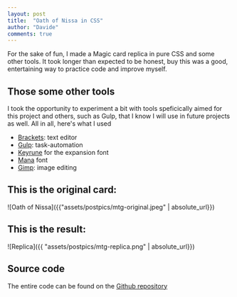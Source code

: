 ```yaml
---
layout: post
title:  "Oath of Nissa in CSS"
author: "Davide"
comments: true
---
```

For the sake of fun, I made a Magic card replica in pure CSS and some other tools. It took longer than expected to be honest, buy this was a good, entertaining way to practice code and improve myself.

## Those some other tools
I took the opportunity to experiment a bit with tools speficically aimed for this project and others, such as Gulp, that I know I will use in future projects as well. All in all, here's what I used
* [Brackets](http://brackets.io): text editor
* [Gulp](https://gulpjs.com): task-automation 
* [Keyrune](https://github.com/andrewgioia/Keyrune) for the expansion font 
* [Mana](https://github.com/andrewgioia/Mana) font  
* [Gimp](https://www.gimp.org): image editing

## This is the original card: 
![Oath of Nissa]({{"assets/postpics/mtg-original.jpeg" | absolute_url}})

## This is the result:
![Replica]({{ "assets/postpics/mtg-replica.png" | absolute_url}})

## Source code
The entire code can be found on the [Github repository](https://github.com/davide2894/nissa?raw=true)